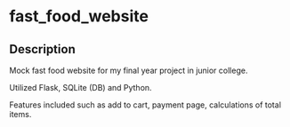 # fast_food_website

## Description

Mock fast food website for my final year project in junior college. 

Utilized Flask, SQLite (DB) and Python.

Features included such as add to cart, payment page, calculations of total items.
